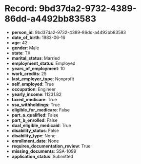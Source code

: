 # Record: 9bd37da2-9732-4389-86dd-a4492bb83583

- **person_id**: 9bd37da2-9732-4389-86dd-a4492bb83583
- **date_of_birth**: 1983-06-16
- **age**: 42
- **gender**: Male
- **state**: TX
- **marital_status**: Married
- **employment_status**: Employed
- **years_of_employment**: 10
- **work_credits**: 25
- **last_employer_type**: Nonprofit
- **self_employed**: True
- **occupation**: Engineer
- **yearly_income**: 11231.82
- **taxed_medicare**: True
- **ssa_withholdings**: True
- **eligible_for_medicare**: False
- **part_a_qualified**: False
- **part_b_enrolled**: False
- **dual_eligible_medicaid**: True
- **disability_status**: False
- **disability_type**: None
- **enrollment_date**: None
- **requires_documentation_review**: True
- **missing_documents**: SSA-1099
- **application_status**: Submitted